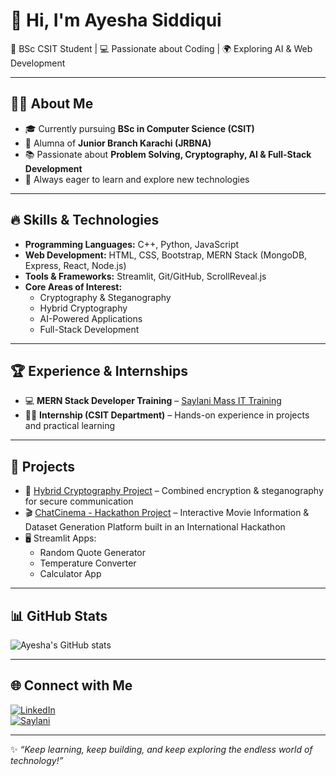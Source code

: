 # 👋 Hi, I'm Ayesha Siddiqui  
🚀 BSc CSIT Student | 💻 Passionate about Coding | 🌍 Exploring AI & Web Development  

---

## 👩‍🎓 About Me
- 🎓 Currently pursuing **BSc in Computer Science (CSIT)**  
- 🏫 Alumna of **Junior Branch Karachi (JRBNA)**  
- 📚 Passionate about **Problem Solving, Cryptography, AI & Full-Stack Development**  
- 🌱 Always eager to learn and explore new technologies  

---

## 🔥 Skills & Technologies
- **Programming Languages:** C++, Python, JavaScript  
- **Web Development:** HTML, CSS, Bootstrap, MERN Stack (MongoDB, Express, React, Node.js)  
- **Tools & Frameworks:** Streamlit, Git/GitHub, ScrollReveal.js  
- **Core Areas of Interest:**  
  - Cryptography & Steganography  
  - Hybrid Cryptography  
  - AI-Powered Applications  
  - Full-Stack Development  

---

## 🏆 Experience & Internships
- 💻 **MERN Stack Developer Training** – [Saylani Mass IT Training](https://saylaniwelfare.com/)  
- 👩‍💻 **Internship (CSIT Department)** – Hands-on experience in projects and practical learning  

---

## 📌 Projects
- 🔐 [Hybrid Cryptography Project](link-to-repo) – Combined encryption & steganography for secure communication  
- 🎬 [ChatCinema - Hackathon Project](link-to-repo) – Interactive Movie Information & Dataset Generation Platform built in an International Hackathon  
- 🖥️ Streamlit Apps:  
  - Random Quote Generator  
  - Temperature Converter  
  - Calculator App  

---

## 📊 GitHub Stats
![Ayesha's GitHub stats](https://github-readme-stats.vercel.app/api?username=Ayesha-Siddiqui1827&show_icons=true&theme=tokyonight)  

---

## 🌐 Connect with Me
[![LinkedIn](https://img.shields.io/badge/LinkedIn-Profile-blue)](https://www.linkedin.com/in/ayesha-siddiqui-851291293/)  
[![Saylani](https://img.shields.io/badge/Saylani-Mass%20IT%20Training-green)](https://saylaniwelfare.com/)  

---
✨ *“Keep learning, keep building, and keep exploring the endless world of technology!”*  
